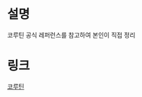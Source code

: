# 설명
코루틴 공식 레퍼런스를 참고하여 본인이 직접 정리

# 링크
[코루틴](https://www.notion.so/beokbeok/5607460885284f6488bc0ece892808fd)
